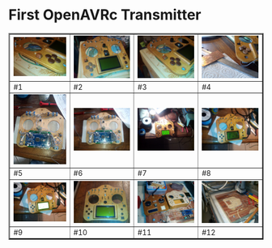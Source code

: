 # First OpenAVRc Transmitter

<table border="2">
<tr>
<td><img src="https://github.com/Ingwie/OpenAVRc_Hw/blob/V3/User's%20OpenAVRc%20Transmitters/Bracame/Bracame_TX_Arduino2560/IMG_1.jpg" border="0"/></td>
<td><img src="https://github.com/Ingwie/OpenAVRc_Hw/blob/V3/User's%20OpenAVRc%20Transmitters/Bracame/Bracame_TX_Arduino2560/IMG_2.jpg" border="0"/></td>
<td><img src="https://github.com/Ingwie/OpenAVRc_Hw/blob/V3/User's%20OpenAVRc%20Transmitters/Bracame/Bracame_TX_Arduino2560/IMG_3.jpg" border="0"/></td>
<td><img src="https://github.com/Ingwie/OpenAVRc_Hw/blob/V3/User's%20OpenAVRc%20Transmitters/Bracame/Bracame_TX_Arduino2560/IMG_4.jpg" border="0"/></td>
</tr>
<tr>
<td>     #1</td><td>     #2</td><td>     #3</td><td>     #4</td>
</tr>
<tr>
<td><img src="https://github.com/Ingwie/OpenAVRc_Hw/blob/V3/User's%20OpenAVRc%20Transmitters/Bracame/Bracame_TX_Arduino2560/IMG_5.jpg" border="0"/></td>
<td><img src="https://github.com/Ingwie/OpenAVRc_Hw/blob/V3/User's%20OpenAVRc%20Transmitters/Bracame/Bracame_TX_Arduino2560/IMG_6.jpg" border="0"/></td>
<td><img src="https://github.com/Ingwie/OpenAVRc_Hw/blob/V3/User's%20OpenAVRc%20Transmitters/Bracame/Bracame_TX_Arduino2560/IMG_7.jpg" border="0"/></td>
<td><img src="https://github.com/Ingwie/OpenAVRc_Hw/blob/V3/User's%20OpenAVRc%20Transmitters/Bracame/Bracame_TX_Arduino2560/IMG_8.jpg" border="0"/></td>
</tr>
<tr>
<td>     #5</td><td>     #6</td><td>     #7</td><td>     #8</td>
</tr>
<tr>
<td><img src="https://github.com/Ingwie/OpenAVRc_Hw/blob/V3/User's%20OpenAVRc%20Transmitters/Bracame/Bracame_TX_Arduino2560/IMG_9.jpg" border="0"/></td>
<td><img src="https://github.com/Ingwie/OpenAVRc_Hw/blob/V3/User's%20OpenAVRc%20Transmitters/Bracame/Bracame_TX_Arduino2560/IMG_10.jpg" border="0"/></td>
<td><img src="https://github.com/Ingwie/OpenAVRc_Hw/blob/V3/User's%20OpenAVRc%20Transmitters/Bracame/Bracame_TX_Arduino2560/IMG_11.jpg" border="0"/></td>
<td><img src="https://github.com/Ingwie/OpenAVRc_Hw/blob/V3/User's%20OpenAVRc%20Transmitters/Bracame/Bracame_TX_Arduino2560/IMG_12.jpg" border="0"/></td>
</tr>
<tr>
<td>     #9</td><td>     #10</td><td>     #11</td><td>     #12</td>
</tr>
</table>

